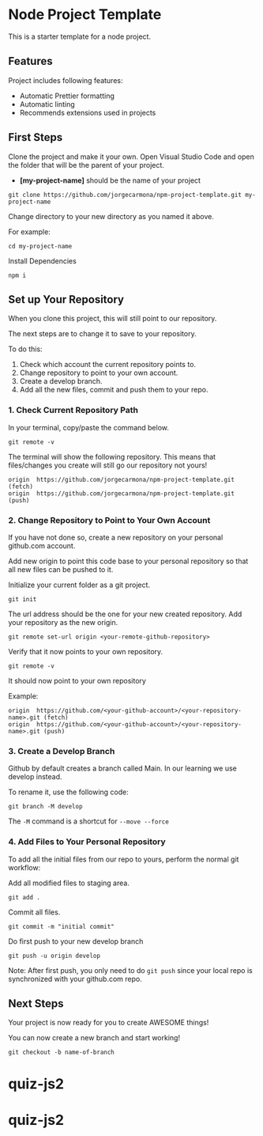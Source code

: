# Node Project Template

This is a starter template for a node project.

## Features

Project includes following features:

- Automatic Prettier formatting
- Automatic linting
- Recommends extensions used in projects

## First Steps

Clone the project and make it your own. Open Visual Studio Code and open the folder that will be the parent of your project.

- **[my-project-name]** should be the name of your project

```
git clone https://github.com/jorgecarmona/npm-project-template.git my-project-name
```

Change directory to your new directory as you named it above.

For example:

```
cd my-project-name
```

Install Dependencies

```
npm i
```

## Set up Your Repository

When you clone this project, this will still point to our repository.

The next steps are to change it to save to your repository.

To do this:

1. Check which account the current repository points to.
2. Change repository to point to your own account.
3. Create a develop branch.
4. Add all the new files, commit and push them to your repo.

### 1. Check Current Repository Path

In your terminal, copy/paste the command below.

```
git remote -v
```

The terminal will show the following repository. This means that files/changes you create will still go our repository not yours!

```
origin  https://github.com/jorgecarmona/npm-project-template.git (fetch)
origin  https://github.com/jorgecarmona/npm-project-template.git (push)
```

### 2. Change Repository to Point to Your Own Account

If you have not done so, create a new repository on your personal github.com account.

Add new origin to point this code base to your personal repository so that all new files can be pushed to it.

Initialize your current folder as a git project.

```
git init
```

The url address should be the one for your new created repository.
Add your repository as the new origin.

```
git remote set-url origin <your-remote-github-repository>
```

Verify that it now points to your own repository.

```
git remote -v
```

It should now point to your own repository

Example:

```
origin  https://github.com/<your-github-account>/<your-repository-name>.git (fetch)
origin  https://github.com/<your-github-account>/<your-repository-name>.git (push)
```

### 3. Create a Develop Branch

Github by default creates a branch called Main. In our learning we use develop instead.

To rename it, use the following code:

```
git branch -M develop
```

The `-M` command is a shortcut for `--move --force`

### 4. Add Files to Your Personal Repository

To add all the initial files from our repo to yours, perform the normal git workflow:

Add all modified files to staging area.

```
git add .
```

Commit all files.

```
git commit -m "initial commit"
```

Do first push to your new develop branch

```
git push -u origin develop
```

Note: After first push, you only need to do `git push` since your local repo is synchronized with your github.com repo.

## Next Steps

Your project is now ready for you to create AWESOME things!

You can now create a new branch and start working!

```
git checkout -b name-of-branch
```
# quiz-js2
# quiz-js2
